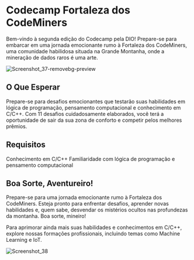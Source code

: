 # Codecamp Fortaleza dos CodeMiners

Bem-vindo à segunda edição do Codecamp pela DIO! Prepare-se para embarcar em uma jornada emocionante rumo à Fortaleza dos CodeMiners, uma comunidade habilidosa situada na Grande Montanha, onde a mineração de dados raros é uma arte.

![Screenshot_37-removebg-preview](https://github.com/Nayumt99/Codecamp-fortaleza-dos-codeminers/assets/68863624/1090b245-77e6-42dd-8208-37a437c2bac4)

## O Que Esperar

Prepare-se para desafios emocionantes que testarão suas habilidades em lógica de programação, pensamento computacional e conhecimento em C/C++. Com 11 desafios cuidadosamente elaborados, você terá a oportunidade de sair da sua zona de conforto e competir pelos melhores prêmios.

## Requisitos

Conhecimento em C/C++
Familiaridade com lógica de programação e pensamento computacional

## Boa Sorte, Aventureiro!

Prepare-se para uma jornada emocionante rumo à Fortaleza dos CodeMiners. Esteja pronto para enfrentar desafios, aprender novas habilidades e, quem sabe, desvendar os mistérios ocultos nas profundezas da montanha. Boa sorte, mineiro!

Para aprimorar ainda mais suas habilidades e conhecimentos em C/C++, explore nossas formações profissionais, incluindo temas como Machine Learning e IoT.

![Screenshot_38](https://github.com/Nayumt99/Codecamp-fortaleza-dos-codeminers/assets/68863624/66c8c3b3-86bc-468a-a0a0-157d0c65c7e0)



